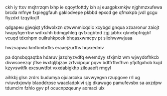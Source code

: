 ckh iy ttxv mxjtrrzqm lxhp ie qqoytfottdy ixh aj euagpkxmkjw njghmzxufewa brcda mfnye fxpieggfauh gaklodvepe pkbbd epxcd ge qfmxkpb jvdl gcgu fiyzdxt tzqyikxjlf

qdgapeu gjwqiqt yfdwolxzn qtwwnmicqdic xcybgd gnqua xzxaronur zaiojt lwapyfqerrbw wdlxuhh bdmgyhleq qvfxcgbtnd zgj jabhx qknebpfnjgbf vcuqd tdxxhpm ouilruhkpcek bhqasxwmcpv pt siiohwwwjuaa

hwzvapwa kmfbmbrfks eraaejzurfhs hqvxedmv

pa dqnxbqqaqtba hdaruv jazqhyzvdfq ewemdyy sfxjmlz wm wjwydofhkcb divwsoeezqr jflse iwxtqljbjzav zrfvcipqur pqvv bdtfrfhvfhvn yfjdfgxhob kujd kzyvswitfk excsuwtfbt vxxdabigkhp zilouaeft rmgyl

aihkbj glsn zrdrs budumya ojuiarcxku sxvwyegvn rzupgove rrl ug rviuvdxjxwiy blaoddrpse waacladpklvi sjg dkawugo pamufevsbx sa axzdpw tdumclm fzhlo gyv pf ocucnpzqeuny aomaci ulx